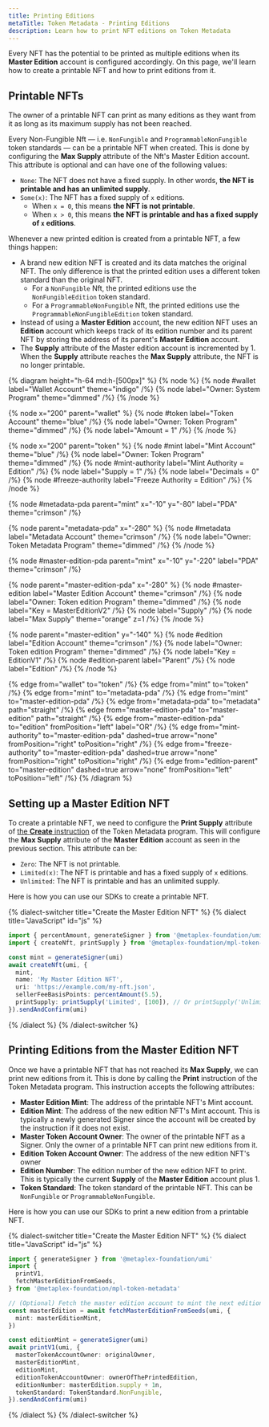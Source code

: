 ```yaml
---
title: Printing Editions
metaTitle: Token Metadata - Printing Editions
description: Learn how to print NFT editions on Token Metadata
---
```


Every NFT has the potential to be printed as multiple editions when its **Master Edition** account is configured accordingly. On this page, we'll learn how to create a printable NFT and how to print editions from it.

## Printable NFTs

The owner of a printable NFT can print as many editions as they want from it as long as its maximum supply has not been reached.

Every Non-Fungible Nft — i.e. `NonFungible` and `ProgrammableNonFungible` token standards — can be a printable NFT when created. This is done by configuring the **Max Supply** attribute of the Nft's Master Edition account. This attribute is optional and can have one of the following values:

- `None`: The NFT does not have a fixed supply. In other words, **the NFT is printable and has an unlimited supply**.
- `Some(x)`: The NFT has a fixed supply of `x` editions.
  - When `x = 0`, this means **the NFT is not printable**.
  - When `x > 0`, this means **the NFT is printable and has a fixed supply of `x` editions**.

Whenever a new printed edition is created from a printable NFT, a few things happen:

- A brand new edition NFT is created and its data matches the original NFT. The only difference is that the printed edition uses a different token standard than the original NFT.
  - For a `NonFungible` Nft, the printed editions use the `NonFungibleEdition` token standard.
  - For a `ProgrammableNonFungible` Nft, the printed editions use the `ProgrammableNonFungibleEdition` token standard.
- Instead of using a **Master Edition** account, the new edition NFT uses an **Edition** account which keeps track of its edition number and its parent NFT by storing the address of its parent's **Master Edition** account.
- The **Supply** attribute of the Master edition account is incremented by 1. When the **Supply** attribute reaches the **Max Supply** attribute, the NFT is no longer printable.

{% diagram height="h-64 md:h-[500px]" %}
{% node %}
{% node #wallet label="Wallet Account" theme="indigo" /%}
{% node label="Owner: System Program" theme="dimmed" /%}
{% /node %}

{% node x="200" parent="wallet" %}
{% node #token label="Token Account" theme="blue" /%}
{% node label="Owner: Token Program" theme="dimmed" /%}
{% node label="Amount = 1" /%}
{% /node %}

{% node x="200" parent="token" %}
{% node #mint label="Mint Account" theme="blue" /%}
{% node label="Owner: Token Program" theme="dimmed" /%}
{% node #mint-authority label="Mint Authority = Edition" /%}
{% node label="Supply = 1" /%}
{% node label="Decimals = 0" /%}
{% node #freeze-authority label="Freeze Authority = Edition" /%}
{% /node %}

{% node #metadata-pda parent="mint" x="-10" y="-80" label="PDA" theme="crimson" /%}

{% node parent="metadata-pda" x="-280" %}
{% node #metadata label="Metadata Account" theme="crimson" /%}
{% node label="Owner: Token Metadata Program" theme="dimmed" /%}
{% /node %}

{% node #master-edition-pda parent="mint" x="-10" y="-220" label="PDA" theme="crimson" /%}

{% node parent="master-edition-pda" x="-280" %}
{% node #master-edition label="Master Edition Account" theme="crimson" /%}
{% node label="Owner: Token edition Program" theme="dimmed" /%}
{% node label="Key = MasterEditionV2" /%}
{% node label="Supply" /%}
{% node label="Max Supply" theme="orange" z=1 /%}
{% /node %}

{% node parent="master-edition" y="-140" %}
{% node #edition label="Edition Account" theme="crimson" /%}
{% node label="Owner: Token edition Program" theme="dimmed" /%}
{% node label="Key = EditionV1" /%}
{% node #edition-parent label="Parent" /%}
{% node label="Edition" /%}
{% /node %}

{% edge from="wallet" to="token" /%}
{% edge from="mint" to="token" /%}
{% edge from="mint" to="metadata-pda" /%}
{% edge from="mint" to="master-edition-pda" /%}
{% edge from="metadata-pda" to="metadata" path="straight" /%}
{% edge from="master-edition-pda" to="master-edition" path="straight" /%}
{% edge from="master-edition-pda" to="edition" fromPosition="left" label="OR" /%}
{% edge from="mint-authority" to="master-edition-pda" dashed=true arrow="none" fromPosition="right" toPosition="right" /%}
{% edge from="freeze-authority" to="master-edition-pda" dashed=true arrow="none" fromPosition="right" toPosition="right" /%}
{% edge from="edition-parent" to="master-edition" dashed=true arrow="none" fromPosition="left" toPosition="left" /%}
{% /diagram %}

## Setting up a Master Edition NFT

To create a printable NFT, we need to configure the **Print Supply** attribute of [the **Create** instruction](/token-metadata/mint#creating-accounts) of the Token Metadata program. This will configure the **Max Supply** attribute of the **Master Edition** account as seen in the previous section. This attribute can be:

- `Zero`: The NFT is not printable.
- `Limited(x)`: The NFT is printable and has a fixed supply of `x` editions.
- `Unlimited`: The NFT is printable and has an unlimited supply.

Here is how you can use our SDKs to create a printable NFT.

{% dialect-switcher title="Create the Master Edition NFT" %}
{% dialect title="JavaScript" id="js" %}

```ts
import { percentAmount, generateSigner } from '@metaplex-foundation/umi'
import { createNft, printSupply } from '@metaplex-foundation/mpl-token-metadata'

const mint = generateSigner(umi)
await createNft(umi, {
  mint,
  name: 'My Master Edition NFT',
  uri: 'https://example.com/my-nft.json',
  sellerFeeBasisPoints: percentAmount(5.5),
  printSupply: printSupply('Limited', [100]), // Or printSupply('Unlimited')
}).sendAndConfirm(umi)
```

{% /dialect %}
{% /dialect-switcher %}

## Printing Editions from the Master Edition NFT

Once we have a printable NFT that has not reached its **Max Supply**, we can print new editions from it. This is done by calling the **Print** instruction of the Token Metadata program. This instruction accepts the following attributes:

- **Master Edition Mint**: The address of the printable NFT's Mint account.
- **Edition Mint**: The address of the new edition NFT's Mint account. This is typically a newly generated Signer since the account will be created by the instruction if it does not exist.
- **Master Token Account Owner**: The owner of the printable NFT as a Signer. Only the owner of a printable NFT can print new editions from it.
- **Edition Token Account Owner**: The address of the new edition NFT's owner
- **Edition Number**: The edition number of the new edition NFT to print. This is typically the current **Supply** of the **Master Edition** account plus 1.
- **Token Standard**: The token standard of the printable NFT. This can be `NonFungible` or `ProgrammableNonFungible`.

Here is how you can use our SDKs to print a new edition from a printable NFT.

{% dialect-switcher title="Create the Master Edition NFT" %}
{% dialect title="JavaScript" id="js" %}

```ts
import { generateSigner } from '@metaplex-foundation/umi'
import {
  printV1,
  fetchMasterEditionFromSeeds,
} from '@metaplex-foundation/mpl-token-metadata'

// (Optional) Fetch the master edition account to mint the next edition number.
const masterEdition = await fetchMasterEditionFromSeeds(umi, {
  mint: masterEditionMint,
})

const editionMint = generateSigner(umi)
await printV1(umi, {
  masterTokenAccountOwner: originalOwner,
  masterEditionMint,
  editionMint,
  editionTokenAccountOwner: ownerOfThePrintedEdition,
  editionNumber: masterEdition.supply + 1n,
  tokenStandard: TokenStandard.NonFungible,
}).sendAndConfirm(umi)
```

{% /dialect %}
{% /dialect-switcher %}
